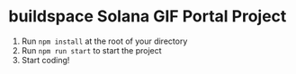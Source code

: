 # buildspace Solana GIF Portal Project
1. Run `npm install` at the root of your directory
2. Run `npm run start` to start the project
3. Start coding!

